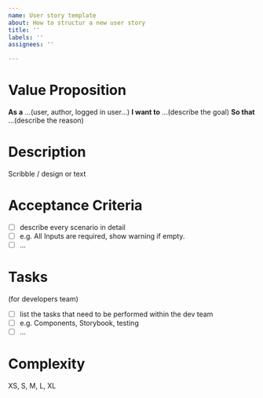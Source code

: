 ```yaml
---
name: User story template
about: How to structur a new user story
title: ''
labels: ''
assignees: ''

---
```


# Value Proposition

**As a** ...(user, author, logged in user...)
**I want to** ...(describe the goal)
**So that** ...(describe the reason)

# Description

Scribble / design or text

# Acceptance Criteria

- [ ] describe every scenario in detail
- [ ] e.g. All Inputs are required, show warning if empty.
- [ ] ...

# Tasks

(for developers team)

- [ ] list the tasks that need to be performed within the dev team
- [ ] e.g. Components, Storybook, testing
- [ ] ...

# Complexity

XS, S, M, L, XL
